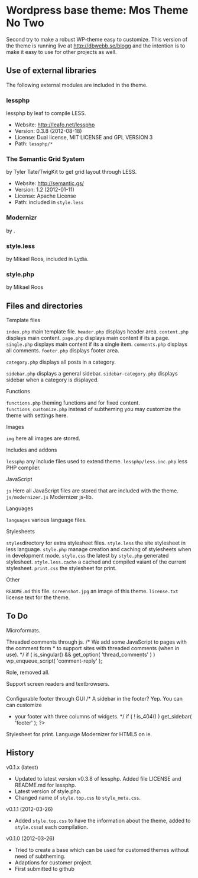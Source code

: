 Wordpress base theme: Mos Theme No Two
======================================

Second try to make a robust WP-theme easy to customize. This version of the theme is running live
at http://dbwebb.se/blogg and the intention is to make it easy to use for other projects as well.


Use of external libraries
-----------------------------------

The following external modules are included in the theme.

### lessphp
lessphp by leaf to compile LESS.
* Website: http://leafo.net/lessphp
* Version: 0.3.8 (2012-08-18)
* License: Dual license, MIT LICENSE and GPL VERSION 3
* Path: `lessphp/*`


### The Semantic Grid System
by Tyler Tate/TwigKit to get grid layout through LESS.
* Website: http://semantic.gs/
* Version: 1.2 (2012-01-11)
* License: Apache License
* Path: included in `style.less`

### Modernizr
by .


### style.less
by Mikael Roos, included in Lydia.

### style.php
by Mikael Roos



Files and directories
--------------------------------------

Template files

`index.php` main template file.
`header.php` displays header area.
`content.php` displays main content.
`page.php` displays main content if its a page.
`single.php` displays main content if its a single item.
`comments.php` displays all comments.
`footer.php` displays footer area.

`category.php` displays all posts in a category.

`sidebar.php` displays a general sidebar.
`sidebar-category.php` displays sidebar when a category is displayed.


Functions

`functions.php` theming functions and for fixed content.
`functions_customize.php` instead of subtheming you may customize the theme with settings here.


Images

`img` here all images are stored.


Includes and addons

`lessphp` any include files used to extend theme.
`lessphp/less.inc.php` less PHP compiler.


JavaScript

`js` Here all JavaScript files are stored that are included with the theme.
`js/modernizer.js` Modernizer js-lib.


Languages

`languages` various language files.


Stylesheets

`styles`directory for extra stylesheet files.
`style.less` the site stylesheet in less language.
`style.php` manage creation and caching of stylesheets when in development mode.
`style.css` the latest by `style.php` generated stylesheet.
`style.less.cache` a cached and compiled vaiant of the current stylesheet.
`print.css` the stylesheet for print.


Other

`README.md` this file.
`screenshot.jpg` an image of this theme.
`license.txt` license text for the theme.


To Do
--------------------------------------
Microformats.
<link rel="profile" href="http://gmpg.org/xfn/11" />

Threaded comments through js.
	/* We add some JavaScript to pages with the comment form
	 * to support sites with threaded comments (when in use).
	 */
	if ( is_singular() && get_option( 'thread_comments' ) )
		wp_enqueue_script( 'comment-reply' );

Role, removed all.

Support screen readers and textbrowsers.
<h3 class="assistive-text"><?php _e( 'Main menu', 'twentyeleven' ); ?></h3>
<?php /*  Allow screen readers / text browsers to skip the navigation menu and get right to the good stuff. */ ?>
<div class="skip-link"><a class="assistive-text" href="#content" title="<?php esc_attr_e( 'Skip to primary content', 'twentyeleven' ); ?>"><?php _e( 'Skip to primary content', 'twentyeleven' ); ?></a></div>
<div class="skip-link"><a class="assistive-text" href="#secondary" title="<?php esc_attr_e( 'Skip to secondary content', 'twentyeleven' ); ?>"><?php _e( 'Skip to secondary content', 'twentyeleven' ); ?></a></div>

Configurable footer through GUI
  /* A sidebar in the footer? Yep. You can can customize
   * your footer with three columns of widgets.
   */
  if ( ! is_404() )
    get_sidebar( 'footer' );
  ?>
  
Stylesheet for print.
Language
Modernizer for HTML5 on ie.

  
History
--------------------------------------

v0.1.x (latest)

* Updated to latest version v0.3.8 of lessphp. Added file LICENSE and README.md for lessphp.
* Latest version of style.php.
* Changed name of `style.top.css` to `style_meta.css`.

v0.1.1 (2012-03-26)

* Added `style.top.css` to have the information about the theme, added to `style.css`at each compilation.


v0.1.0 (2012-03-26)

* Tried to create a base which can be used for customed themes without need of subtheming.
* Adaptions for customer project.
* First submitted to github


